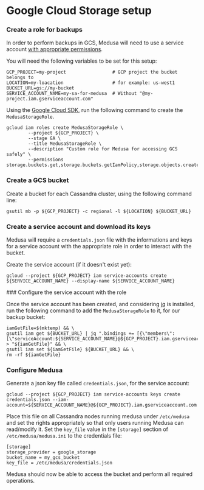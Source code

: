 Google Cloud Storage setup
==========================

### Create a role for backups

In order to perform backups in GCS, Medusa will need to use a service account [with appropriate permissions](permissions-setup.md).

You will need the following variables to be set for this setup:

```
GCP_PROJECT=my-project                 # GCP project the bucket belongs to
LOCATION=my-loacation                  # for example: us-west1
BUCKET_URL=gs://my-bucket
SERVICE_ACCOUNT_NAME=my-sa-for-medusa  # Without "@my-project.iam.gserviceaccount.com"  
```

Using the [Google Cloud SDK](https://cloud.google.com/sdk/install), run the following command to create the `MedusaStorageRole`.  

```
gcloud iam roles create MedusaStorageRole \
        --project ${GCP_PROJECT} \
        --stage GA \
        --title MedusaStorageRole \
        --description "Custom role for Medusa for accessing GCS safely" \
        --permissions storage.buckets.get,storage.buckets.getIamPolicy,storage.objects.create,storage.objects.delete,storage.objects.get,storage.objects.getIamPolicy,storage.objects.list
```

### Create a GCS bucket

Create a bucket for each Cassandra cluster, using the following command line:

```
gsutil mb -p ${GCP_PROJECT} -c regional -l ${LOCATION} ${BUCKET_URL}
```

### Create a service account and download its keys

Medusa will require a `credentials.json` file with the informations and keys for a service account with the appropriate role in order to interact with the bucket.

Create the service account (if it doesn't exist yet):

```
gcloud --project ${GCP_PROJECT} iam service-accounts create ${SERVICE_ACCOUNT_NAME} --display-name ${SERVICE_ACCOUNT_NAME}
```

### Configure the service account with the role

Once the service account has been created, and considering [jq](https://stedolan.github.io/jq/) is installed, run the following command to add the `MedusaStorageRole` to it, for our backup bucket:

```
iamGetFile=$(mktemp) && \
gsutil iam get ${BUCKET_URL} | jq ".bindings += [{\"members\":[\"serviceAccount:${SERVICE_ACCOUNT_NAME}@${GCP_PROJECT}.iam.gserviceaccount.com\"],\"role\":\"projects/${GCP_PROJECT}/roles/MedusaStorageRole\"}]" > "${iamGetFile}" && \
gsutil iam set ${iamGetFile} ${BUCKET_URL} && \
rm -rf ${iamGetFile}
```

### Configure Medusa

Generate a json key file called `credentials.json`, for the service account:

```
gcloud --project ${GCP_PROJECT} iam service-accounts keys create credentials.json --iam-account=${SERVICE_ACCOUNT_NAME}@${GCP_PROJECT}.iam.gserviceaccount.com
```

Place this file on all Cassandra nodes running medusa under `/etc/medusa` and set the rights appropriately so that only users running Medusa can read/modify it.
Set the `key_file` value in the `[storage]` section of `/etc/medusa/medusa.ini` to the credentials file:  

```
[storage]
storage_provider = google_storage
bucket_name = my_gcs_bucket
key_file = /etc/medusa/credentials.json
```

Medusa should now be able to access the bucket and perform all required operations.
